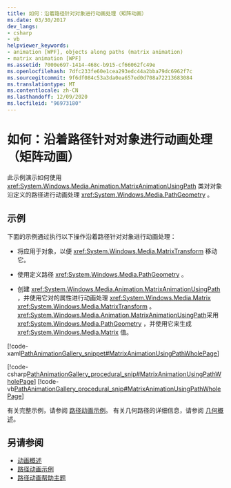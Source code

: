 ```yaml
---
title: 如何：沿着路径针对对象进行动画处理（矩阵动画）
ms.date: 03/30/2017
dev_langs:
- csharp
- vb
helpviewer_keywords:
- animation [WPF], objects along paths (matrix animation)
- matrix animation [WPF]
ms.assetid: 7000e697-1414-468c-b915-cf66062fc49e
ms.openlocfilehash: 7dfc233fe60e1cea293edc44a2bba79dc6962f7c
ms.sourcegitcommit: 9f6df084c53a3da0ea657ed0d708a72213683084
ms.translationtype: MT
ms.contentlocale: zh-CN
ms.lasthandoff: 12/09/2020
ms.locfileid: "96973180"
---
```

# <a name="how-to-animate-an-object-along-a-path-matrix-animation"></a>如何：沿着路径针对对象进行动画处理（矩阵动画）
此示例演示如何使用 <xref:System.Windows.Media.Animation.MatrixAnimationUsingPath> 类对对象沿定义的路径进行动画处理 <xref:System.Windows.Media.PathGeometry> 。  
  
## <a name="example"></a>示例  
 下面的示例通过执行以下操作沿着路径针对对象进行动画处理：  
  
- 将应用于对象，以便 <xref:System.Windows.Media.MatrixTransform> 移动它。  
  
- 使用定义路径 <xref:System.Windows.Media.PathGeometry> 。  
  
- 创建 <xref:System.Windows.Media.Animation.MatrixAnimationUsingPath> ，并使用它对的属性进行动画处理 <xref:System.Windows.Media.Matrix> <xref:System.Windows.Media.MatrixTransform> 。 <xref:System.Windows.Media.Animation.MatrixAnimationUsingPath>采用 <xref:System.Windows.Media.PathGeometry> ，并使用它来生成 <xref:System.Windows.Media.Matrix> 值。  
  
 [!code-xaml[PathAnimationGallery_snippet#MatrixAnimationUsingPathWholePage](~/samples/snippets/csharp/VS_Snippets_Wpf/PathAnimationGallery_snippet/CS/matrixanimationusingpathexample.xaml#matrixanimationusingpathwholepage)]  
  
 [!code-csharp[PathAnimationGallery_procedural_snip#MatrixAnimationUsingPathWholePage](~/samples/snippets/csharp/VS_Snippets_Wpf/PathAnimationGallery_procedural_snip/CSharp/MatrixAnimationUsingPathExample.cs#matrixanimationusingpathwholepage)]
 [!code-vb[PathAnimationGallery_procedural_snip#MatrixAnimationUsingPathWholePage](~/samples/snippets/visualbasic/VS_Snippets_Wpf/PathAnimationGallery_procedural_snip/VisualBasic/MatrixAnimationUsingPathExample.vb#matrixanimationusingpathwholepage)]  
  
 有关完整示例，请参阅 [路径动画示例](https://github.com/Microsoft/WPF-Samples/tree/master/Animation/PathAnimations)。 有关几何路径的详细信息，请参阅 [几何概述](geometry-overview.md)。  
  
## <a name="see-also"></a>另请参阅

- [动画概述](animation-overview.md)
- [路径动画示例](https://github.com/Microsoft/WPF-Samples/tree/master/Animation/PathAnimations)
- [路径动画帮助主题](path-animation-how-to-topics.md)
